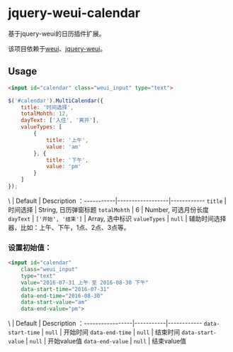 # jquery-weui-calendar

基于jquery-weui的日历插件扩展。

该项目依赖于[weui](https://github.com/weui/weui)、[jquery-weui](https://github.com/lihongxun945/jquery-weui)。

## Usage

```html
<input id="calendar" class="weui_input" type="text">
```

```js
$('#calendar').MultiCalendar({
    title: '时间选择',
    totalMohth: 12,
    dayText: ['入住', '离开'],
    valueTypes: [
        {
            title: '上午',
            value: 'am'
        }, {
            title: '下午',
            value: 'pm'
        }
    ]
});
```

\             |  Default         | Description
：-----------|------------------|------------
`title`      | 时间选择          | String, 日历弹窗标题
`totalMohth` | 6                | Number, 可选月份长度
`dayText`    | `['开始', '结束']` | Array, 选中标识
`valueTypes` | `null`           | 辅助时间选择器，比如：上午、下午，1点、2点、3点等。

### 设置初始值：

```html
<input id="calendar"
    class="weui_input"
    type="text"
    value="2016-07-31 上午 至 2016-08-30 下午"
    data-start-time="2016-07-31"
    data-end-time="2016-08-30"
    data-start-value="am"
    data-end-value="pm">
```

\                   |  Default  | Description
：-----------------|-----------|------------
`data-start-time`  | `null`    | 开始时间
`data-end-time`    | `null`    | 结束时间
`data-start-value` | `null`    | 开始value值
`data-end-value`   | `null`    | 结束value值

